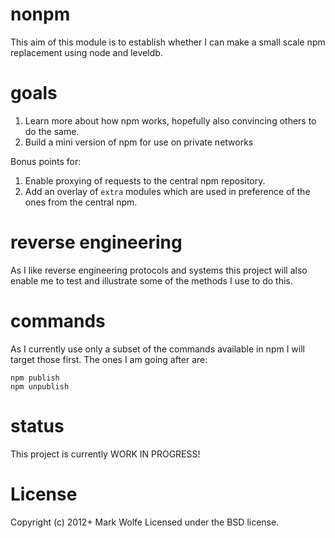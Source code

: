# nonpm

This aim of this module is to establish whether I can make a small scale
npm replacement using node and leveldb. 

# goals

1. Learn more about how npm works, hopefully also convincing others to
   do the same.
2. Build a mini version of npm for use on private networks

Bonus points for:

1. Enable proxying of requests to the central npm repository.
2. Add an overlay of `extra` modules which are used in preference of the
   ones from the central npm.

# reverse engineering

As I like reverse engineering protocols and systems this project will
also enable me to test and illustrate some of the methods I use to do
this.

# commands

As I currently use only a subset of the commands available in npm I will
target those first. The ones I am going after are:

```
npm publish
npm unpublish
```

# status

This project is currently WORK IN PROGRESS!

# License

Copyright (c) 2012+ Mark Wolfe
Licensed under the BSD license.
